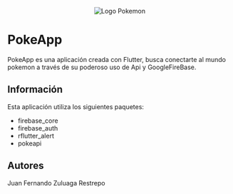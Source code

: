 
<p align="center"><img src="https://upload.wikimedia.org/wikipedia/commons/thumb/9/98/International_Pok%C3%A9mon_logo.svg/538px-International_Pok%C3%A9mon_logo.svg.png?20150121202211" alt="Logo Pokemon"></p>


# PokeApp

PokeApp es una aplicación creada con Flutter, busca conectarte al mundo pokemon a través de su poderoso uso de Api y GoogleFireBase.

## Información

Esta aplicación utiliza los siguientes paquetes:

- firebase_core
- firebase_auth
- rflutter_alert
- pokeapi

## Autores

Juan Fernando Zuluaga Restrepo